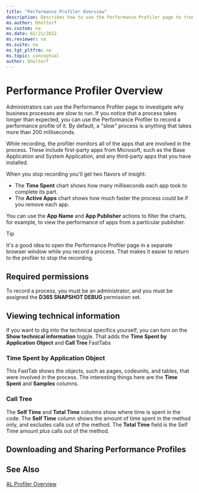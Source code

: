 ```yaml
---
title: "Performance Profiler Overview"
description: Describes how to use the Performance Profiler page to troubleshoot slow processes.
ms.author: bholtorf
ms.custom: na
ms.date: 02/21/2022
ms.reviewer: na
ms.suite: na
ms.tgt_pltfrm: na
ms.topic: conceptual
author: bholtorf
---
```

# Performance Profiler Overview
Administrators can use the Performance Profiler page to investigate why business processes are slow to run. If you notice that a process takes longer than expected, you can use the Performance Profiler to record a performance profile of it. By default, a "slow" process is anything that takes more than 200 milliseconds. 

While recording, the profiler monitors all of the apps that are involved in the process. These include first-party apps from Microsoft, such as the Base Application and System Application, and any third-party apps that you have installed.

When you stop recording you'll get two flavors of insight:

* The **Time Spent** chart shows how many milliseconds each app took to complete its part.
* The **Active Apps** chart shows how much faster the process could be if you remove each app.

You can use the **App Name** and **App Publisher** actions to filter the charts, for example, to view the performance of apps from a particular publisher.

> [!TIP]
> It's a good idea to open the Performance Profiler page in a separate browser window while you record a process. That makes it easier to return to the profiler to stop the recording. 

## Required permissions
To record a process, you must be an administrator, and you must be assigned the **D365 SNAPSHOT DEBUG** permission set.

## Viewing technical information
If you want to dig into the technical specifics yourself, you can turn on the **Show technical information** toggle. That adds the **Time Spent by Application Object** and **Call Tree** FastTabs

### Time Spent by Application Object
This FastTab shows the objects, such as pages, codeunits, and tables, that were involved in the process. The interesting things here are the **Time Spent** and **Samples** columns.  

### Call Tree
The **Self Time** and **Total Time** columns show where time is spent in the code. The **Self Time** column shows the amount of time spent in the method only, and excludes calls out of the method. The **Total Time** field is the Self Time amount *plus* calls out of the method. 

## Downloading and Sharing Performance Profiles


## See Also
[AL Profiler Overview](/dynamics365/business-central/dev-itpro/developer/devenv-al-profiler-overview)  
